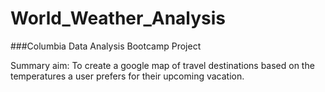 # World_Weather_Analysis

###Columbia Data Analysis Bootcamp Project

Summary aim: To create a google map of travel destinations based on the temperatures a user prefers for their upcoming vacation.